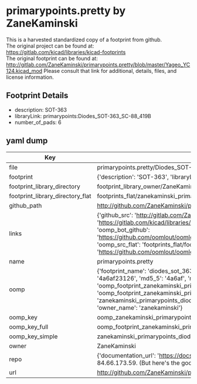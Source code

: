 # primarypoints.pretty by ZaneKaminski  
This is a harvested standardized copy of a footprint from github.  
The original project can be found at:  
https://gitlab.com/kicad/libraries/kicad-footprints  
The original footprint can be found at:
http://gitlab.com/ZaneKaminski/primarypoints.pretty/blob/master/Yageo_YC124.kicad_mod
Please consult that link for additional, details, files, and license information.  
## Footprint Details
* description: SOT-363  
* libraryLink: primarypoints:Diodes_SOT-363_SC-88_419B  
* number_of_pads: 6  
## yaml dump  
| Key | Value |  
| --- | --- |  
| file | primarypoints.pretty/Diodes_SOT-363_SC-88_419B.kicad_mod |  
| footprint | {'description': 'SOT-363', 'libraryLink': 'primarypoints:Diodes_SOT-363_SC-88_419B', 'number_of_pads': 6} |  
| footprint_library_directory | footprint_library_owner/ZaneKaminski_primarypoints.pretty |  
| footprint_library_directory_flat | footprints_flat/zanekaminski_primarypoints_diodes_sot_363_sc_88_419b/working |  
| github_path | http://github.com/ZaneKaminski/primarypoints.pretty/blob/master/Diodes_SOT-363_SC-88_419B.kicad_mod |  
| links | {'github_src': 'http://gitlab.com/ZaneKaminski/primarypoints.pretty/blob/master/Yageo_YC124.kicad_mod', 'github_src_repo': 'https://gitlab.com/kicad/libraries/kicad-footprints', 'oomp_bot': 'footprints/zanekaminski_primarypoints_diodes_sot_363_sc_88_419b/working', 'oomp_bot_github': 'https://github.com/oomlout/oomlout_oomp_footprint_bot/tree/main/footprints/zanekaminski_primarypoints_diodes_sot_363_sc_88_419b/working', 'oomp_src_flat': 'footprints_flat/footprints_flat/zanekaminski_primarypoints_diodes_sot_363_sc_88_419b/working', 'oomp_src_flat_github': 'https://github.com/oomlout/oomlout_oomp_footprint_src/tree/main/footprints_flat/zanekaminski_primarypoints_diodes_sot_363_sc_88_419b/working'} |  
| name | primarypoints.pretty |  
| oomp | {'footprint_name': 'diodes_sot_363_sc_88_419b', 'library_name': 'primarypoints', 'md5': '4a6af23126d5d0229d16b5e458240f2f', 'md5_10': '4a6af23126', 'md5_5': '4a6af', 'md5_6': '4a6af2', 'oomp_key': 'oomp_zanekaminski_primarypoints_diodes_sot_363_sc_88_419b', 'oomp_key_extra': 'oomp_footprint_zanekaminski_primarypoints_diodes_sot_363_sc_88_419b', 'oomp_key_full': 'oomp_footprint_zanekaminski_primarypoints_diodes_sot_363_sc_88_419b_4a6af2', 'oomp_key_simple': 'zanekaminski_primarypoints_diodes_sot_363_sc_88_419b', 'original_filename': 'primarypoints.pretty/Diodes_SOT-363_SC-88_419B.kicad_mod', 'owner_name': 'zanekaminski'} |  
| oomp_key | oomp_zanekaminski_primarypoints_diodes_sot_363_sc_88_419b |  
| oomp_key_full | oomp_footprint_zanekaminski_primarypoints_diodes_sot_363_sc_88_419b |  
| oomp_key_simple | zanekaminski_primarypoints_diodes_sot_363_sc_88_419b |  
| owner | ZaneKaminski |  
| repo | {'documentation_url': 'https://docs.github.com/rest/overview/resources-in-the-rest-api#rate-limiting', 'message': "API rate limit exceeded for 84.66.173.59. (But here's the good news: Authenticated requests get a higher rate limit. Check out the documentation for more details.)"} |  
| url | http://github.com/ZaneKaminski/primarypoints.pretty |  

